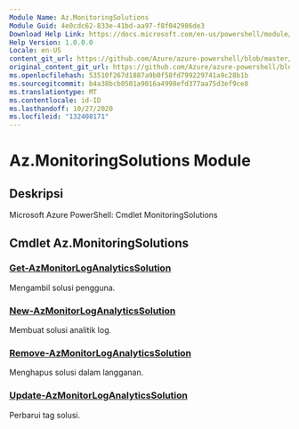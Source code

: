 ```yaml
---
Module Name: Az.MonitoringSolutions
Module Guid: 4e0cdc62-833e-41bd-aa97-f8f042986de3
Download Help Link: https://docs.microsoft.com/en-us/powershell/module/az.monitoringsolutions
Help Version: 1.0.0.0
Locale: en-US
content_git_url: https://github.com/Azure/azure-powershell/blob/master/src/MonitoringSolutions/help/Az.MonitoringSolutions.md
original_content_git_url: https://github.com/Azure/azure-powershell/blob/master/src/MonitoringSolutions/help/Az.MonitoringSolutions.md
ms.openlocfilehash: 53510f267d1887a9b0f58fd799229741a9c28b1b
ms.sourcegitcommit: b4a38bcb0501a9016a4998efd377aa75d3ef9ce8
ms.translationtype: MT
ms.contentlocale: id-ID
ms.lasthandoff: 10/27/2020
ms.locfileid: "132408171"
---
```

# Az.MonitoringSolutions Module
## Deskripsi
Microsoft Azure PowerShell: Cmdlet MonitoringSolutions

## Cmdlet Az.MonitoringSolutions
### [Get-AzMonitorLogAnalyticsSolution](Get-AzMonitorLogAnalyticsSolution.md)
Mengambil solusi pengguna.

### [New-AzMonitorLogAnalyticsSolution](New-AzMonitorLogAnalyticsSolution.md)
Membuat solusi analitik log.

### [Remove-AzMonitorLogAnalyticsSolution](Remove-AzMonitorLogAnalyticsSolution.md)
Menghapus solusi dalam langganan.

### [Update-AzMonitorLogAnalyticsSolution](Update-AzMonitorLogAnalyticsSolution.md)
Perbarui tag solusi.

